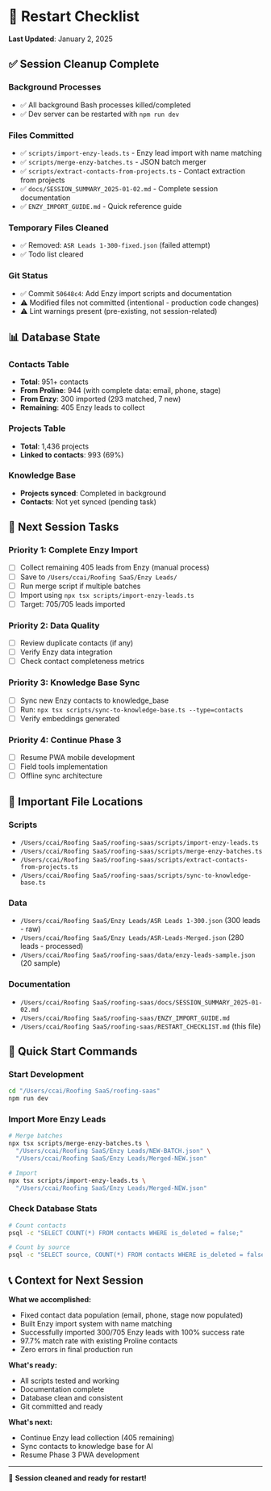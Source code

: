 # 🔄 Restart Checklist
**Last Updated**: January 2, 2025

## ✅ Session Cleanup Complete

### Background Processes
- ✅ All background Bash processes killed/completed
- ✅ Dev server can be restarted with `npm run dev`

### Files Committed
- ✅ `scripts/import-enzy-leads.ts` - Enzy lead import with name matching
- ✅ `scripts/merge-enzy-batches.ts` - JSON batch merger
- ✅ `scripts/extract-contacts-from-projects.ts` - Contact extraction from projects
- ✅ `docs/SESSION_SUMMARY_2025-01-02.md` - Complete session documentation
- ✅ `ENZY_IMPORT_GUIDE.md` - Quick reference guide

### Temporary Files Cleaned
- ✅ Removed: `ASR Leads 1-300-fixed.json` (failed attempt)
- ✅ Todo list cleared

### Git Status
- ✅ Commit `50648c4`: Add Enzy import scripts and documentation
- ⚠️  Modified files not committed (intentional - production code changes)
- ⚠️  Lint warnings present (pre-existing, not session-related)

## 📊 Database State

### Contacts Table
- **Total**: 951+ contacts
- **From Proline**: 944 (with complete data: email, phone, stage)
- **From Enzy**: 300 imported (293 matched, 7 new)
- **Remaining**: 405 Enzy leads to collect

### Projects Table
- **Total**: 1,436 projects
- **Linked to contacts**: 993 (69%)

### Knowledge Base
- **Projects synced**: Completed in background
- **Contacts**: Not yet synced (pending task)

## 🎯 Next Session Tasks

### Priority 1: Complete Enzy Import
- [ ] Collect remaining 405 leads from Enzy (manual process)
- [ ] Save to `/Users/ccai/Roofing SaaS/Enzy Leads/`
- [ ] Run merge script if multiple batches
- [ ] Import using `npx tsx scripts/import-enzy-leads.ts`
- [ ] Target: 705/705 leads imported

### Priority 2: Data Quality
- [ ] Review duplicate contacts (if any)
- [ ] Verify Enzy data integration
- [ ] Check contact completeness metrics

### Priority 3: Knowledge Base Sync
- [ ] Sync new Enzy contacts to knowledge_base
- [ ] Run: `npx tsx scripts/sync-to-knowledge-base.ts --type=contacts`
- [ ] Verify embeddings generated

### Priority 4: Continue Phase 3
- [ ] Resume PWA mobile development
- [ ] Field tools implementation
- [ ] Offline sync architecture

## 📁 Important File Locations

### Scripts
- `/Users/ccai/Roofing SaaS/roofing-saas/scripts/import-enzy-leads.ts`
- `/Users/ccai/Roofing SaaS/roofing-saas/scripts/merge-enzy-batches.ts`
- `/Users/ccai/Roofing SaaS/roofing-saas/scripts/extract-contacts-from-projects.ts`
- `/Users/ccai/Roofing SaaS/roofing-saas/scripts/sync-to-knowledge-base.ts`

### Data
- `/Users/ccai/Roofing SaaS/Enzy Leads/ASR Leads 1-300.json` (300 leads - raw)
- `/Users/ccai/Roofing SaaS/Enzy Leads/ASR-Leads-Merged.json` (280 leads - processed)
- `/Users/ccai/Roofing SaaS/roofing-saas/data/enzy-leads-sample.json` (20 sample)

### Documentation
- `/Users/ccai/Roofing SaaS/roofing-saas/docs/SESSION_SUMMARY_2025-01-02.md`
- `/Users/ccai/Roofing SaaS/roofing-saas/ENZY_IMPORT_GUIDE.md`
- `/Users/ccai/Roofing SaaS/roofing-saas/RESTART_CHECKLIST.md` (this file)

## 🚀 Quick Start Commands

### Start Development
```bash
cd "/Users/ccai/Roofing SaaS/roofing-saas"
npm run dev
```

### Import More Enzy Leads
```bash
# Merge batches
npx tsx scripts/merge-enzy-batches.ts \
  "/Users/ccai/Roofing SaaS/Enzy Leads/NEW-BATCH.json" \
  "/Users/ccai/Roofing SaaS/Enzy Leads/Merged-NEW.json"

# Import
npx tsx scripts/import-enzy-leads.ts \
  "/Users/ccai/Roofing SaaS/Enzy Leads/Merged-NEW.json"
```

### Check Database Stats
```bash
# Count contacts
psql -c "SELECT COUNT(*) FROM contacts WHERE is_deleted = false;"

# Count by source
psql -c "SELECT source, COUNT(*) FROM contacts WHERE is_deleted = false GROUP BY source;"
```

## 📞 Context for Next Session

**What we accomplished:**
- Fixed contact data population (email, phone, stage now populated)
- Built Enzy import system with name matching
- Successfully imported 300/705 Enzy leads with 100% success rate
- 97.7% match rate with existing Proline contacts
- Zero errors in final production run

**What's ready:**
- All scripts tested and working
- Documentation complete
- Database clean and consistent
- Git committed and ready

**What's next:**
- Continue Enzy lead collection (405 remaining)
- Sync contacts to knowledge base for AI
- Resume Phase 3 PWA development

---

🎉 **Session cleaned and ready for restart!**
